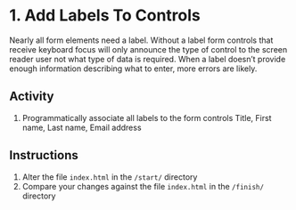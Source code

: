 # 1. Add Labels To Controls
Nearly all form elements need a label. Without a label form controls that receive keyboard focus will only announce the type of control to the screen reader user not what type of data is required. When a label doesn’t provide enough information describing what to enter, more errors are likely.

## Activity
1.	Programmatically associate all labels to the form controls Title, First name, Last name, Email address

## Instructions
1. Alter the file `index.html` in the `/start/` directory
1. Compare your changes against the file `index.html` in the `/finish/` directory